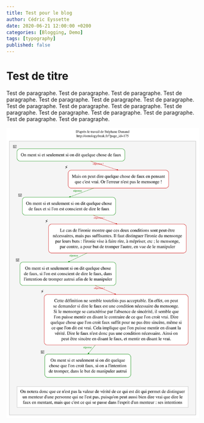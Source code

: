 ```yaml
---
title: Test pour le blog
author: Cédric Eyssette
date: 2020-06-21 12:00:00 +0200
categories: [Blogging, Demo]
tags: [typography]
published: false
---
```


# Test de titre

Test de paragraphe. Test de paragraphe. Test de paragraphe. Test de paragraphe. Test de paragraphe. Test de paragraphe. Test de paragraphe. Test de paragraphe. Test de paragraphe. Test de paragraphe. Test de paragraphe. Test de paragraphe. Test de paragraphe. Test de paragraphe. Test de paragraphe. Test de paragraphe. 

![](https://raw.githubusercontent.com/eyssette/graphviz-examples/master/debating/definition-mensonge.svg)
